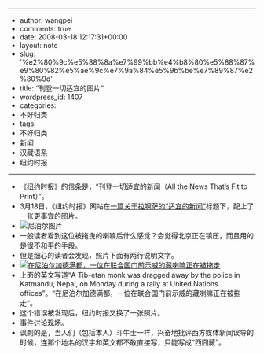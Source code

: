 - --
- author: wangpei
- comments: true
- date: 2008-03-18 12:17:31+00:00
- layout: note
- slug: '%e2%80%9c%e5%88%8a%e7%99%bb%e4%b8%80%e5%88%87%e9%80%82%e5%ae%9c%e7%9a%84%e5%9b%be%e7%89%87%e2%80%9d'
- title: “刊登一切适宜的图片”
- wordpress_id: 1407
- categories:
- 不好归类
- tags:
- 不好归类
- 新闻
- 汉藏语系
- 纽约时报
- --
- 《纽约时报》的信条是，“刊登一切适宜的新闻（All the News That’s Fit to Print）”。
- 3月18日，《纽约时报》网站在[一篇关于拉啊萨的“适宜的新闻”](http://www.nytimes.com/2008/03/18/world/asia/18china.html?r=1&hp&oref=slogin)标题下，配上了一张更事宜的图片。
- ![尼泊尔图片](http://pic.yupoo.com/ctb.my/5798454324fa/medium.jpg)
- 一般读者看到这位被拖曳的喇嘛后什么感觉？会觉得北京正在镇压，而且用的是很不和平的手段。
- 但是细心的读者会发现，照片下面有两行说明文字。
- [![在尼泊尔加德满都，一位在联合国门前示威的藏喇嘛正在被拖走](http://pic.yupoo.com/ctb.my/46907543249c/medium.jpg)](http://pic.yupoo.com/ctb.my/46907543249c/c0nrrp6w.jpg)
- 上面的英文写道“A Tib-etan monk was dragged away by the police in Katmandu, Nepal, on Monday during a rally at United Nations offices”。“在尼泊尔加德满都，一位在联合国门前示威的藏喇嘛正在被拖走”。
- 这个错误被发现后，纽约时报又换了一张照片。
- [事件讨论现场](http://www.newsmth.net/bbstcon.php?board=MilitaryView&gid=429011)。
- 讽刺的是，当人们（包括本人）斗牛士一样，兴奋地批评西方媒体新闻误导的时候，连那个地名的汉字和英文都不敢直接写，只能写成“西囧藏”。
